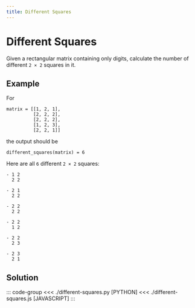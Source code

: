```yaml
---
title: Different Squares
---
```


# Different Squares

Given a rectangular matrix containing only digits, calculate the number of different `2 × 2` squares in it.

## Example

For

```:no-line-numbers
matrix = [[1, 2, 1],
          [2, 2, 2],
          [2, 2, 2],
          [1, 2, 3],
          [2, 2, 1]]
```

the output should be

```:no-line-numbers
different_squares(matrix) = 6
```

Here are all `6` different `2 × 2` squares:

```:no-line-numbers
- 1 2
  2 2

- 2 1
  2 2

- 2 2
  2 2

- 2 2
  1 2

- 2 2
  2 3

- 2 3
  2 1
```

## Solution

::: code-group
<<< ./different-squares.py [PYTHON]
<<< ./different-squares.js [JAVASCRIPT]
:::
